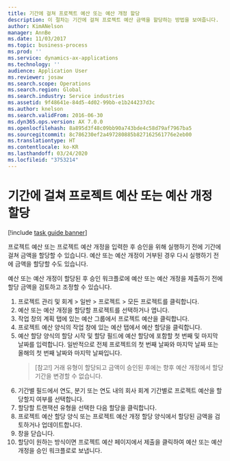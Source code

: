 ```yaml
---
title: 기간에 걸쳐 프로젝트 예산 또는 예산 개정 할당
description: 이 절차는 기간에 걸쳐 프로젝트 예산 금액을 할당하는 방법을 보여줍니다.
author: KimANelson
manager: AnnBe
ms.date: 11/03/2017
ms.topic: business-process
ms.prod: ''
ms.service: dynamics-ax-applications
ms.technology: ''
audience: Application User
ms.reviewer: josaw
ms.search.scope: Operations
ms.search.region: Global
ms.search.industry: Service industries
ms.assetid: 9f48641e-84d5-4d02-99bb-e1b244237d3c
ms.author: knelson
ms.search.validFrom: 2016-06-30
ms.dyn365.ops.version: AX 7.0.0
ms.openlocfilehash: 8a895d3f48c09bb90a743bde4c58d79af7967ba5
ms.sourcegitcommit: 8c786230ef2a497280885b827162561776e2eb00
ms.translationtype: HT
ms.contentlocale: ko-KR
ms.lasthandoff: 03/24/2020
ms.locfileid: "3753214"
---
```

# <a name="allocate-a-project-budget-or-budget-revision-across-periods"></a>기간에 걸쳐 프로젝트 예산 또는 예산 개정 할당

[!include [task guide banner](../../includes/task-guide-banner.md)]

프로젝트 예산 또는 프로젝트 예산 개정을 입력한 후 승인을 위해 실행하기 전에 기간에 걸쳐 금액을 할당할 수 있습니다. 예산 또는 예산 개정이 거부된 경우 다시 실행하기 전에 금액을 할당할 수도 있습니다. 

예산 또는 예산 개정이 할당된 후 승인 워크플로에 예산 또는 예산 개정을 제출하기 전에 할당 금액을 검토하고 조정할 수 있습니다. 

1. 프로젝트 관리 및 회계 > 일반 > 프로젝트 > 모든 프로젝트를 클릭합니다. 
2. 예산 또는 예산 개정을 할당할 프로젝트를 선택하거나 엽니다. 
3. 작업 창의 계획 탭에 있는 예산 그룹에서 프로젝트 예산을 클릭합니다. 
4. 프로젝트 예산 양식의 작업 창에 있는 예산 탭에서 예산 할당을 클릭합니다. 
5. 예산 할당 양식의 할당 시작 및 할당 필드에 예산 할당에 포함할 첫 번째 및 마지막 날짜를 입력합니다. 일반적으로 전체 프로젝트의 첫 번째 날짜와 마지막 날짜 또는 올해의 첫 번째 날짜와 마지막 날짜입니다.  
   > [참고!] 거래 유형이 할당되고 금액이 승인된 후에는 향후 예산 개정에서 할당 기간을 변경할 수 없습니다. 
6. 기간별 필드에서 연도, 분기 또는 연도 내의 회사 회계 기간별로 프로젝트 예산을 할당할지 여부를 선택합니다.
7. 할당할 트랜잭션 유형을 선택한 다음 할당을 클릭합니다. 
8. 프로젝트 예산 할당 양식 또는 프로젝트 예산 개정 할당 양식에서 할당된 금액을 검토하거나 업데이트합니다. 
9. 창을 닫습니다.
10. 할당이 원하는 방식이면 프로젝트 예산 페이지에서 제출을 클릭하여 예산 또는 예산 개정을 승인 워크플로로 보냅니다.  


